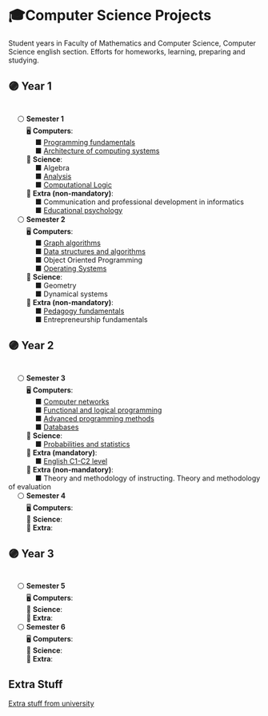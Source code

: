 # 🎓Computer Science Projects
Student years in Faculty of Mathematics and Computer Science, Computer Science english section.
Efforts for homeworks, learning, preparing and studying.
##  🟣 Year 1
<br/>  &emsp; ⚪ **Semester 1**
<br/> &emsp; &emsp; 🖥️ **Computers**:
<br/> &emsp; &emsp; &emsp;  ■ [Programming fundamentals](https://github.com/bloo404/University-Projects/tree/main/Semester%201/Programming%20fundamentals)
<br/>  &emsp; &emsp; &emsp; ■ [Architecture of computing systems](https://github.com/bloo404/University-Projects/tree/main/Semester%201/Architecture%20of%20computing%20systems)
<br/> &emsp; &emsp; 🧠 **Science**:
<br/>  &emsp; &emsp; &emsp; ■ Algebra
<br/>  &emsp; &emsp; &emsp; ■ [Analysis](https://github.com/bloo404/University-Projects/tree/main/Semester%201/Analysis)
<br/>  &emsp; &emsp; &emsp; ■ [Computational Logic](https://github.com/bloo404/University-Projects/tree/main/Semester%201/Computational%20logic)
<br/> &emsp; &emsp; 🎡 **Extra (non-mandatory)**:
<br/>  &emsp; &emsp; &emsp; ■ Communication and professional development in informatics
<br/>  &emsp; &emsp; &emsp; ■ [Educational psychology](https://github.com/bloo404/University-Projects/tree/main/Semester%201/Educational%20psychology)
<br/>  &emsp; ⚪ **Semester 2**
<br/> &emsp; &emsp; 🖥️ **Computers**:
<br/>  &emsp; &emsp; &emsp; ■ [Graph algorithms](https://github.com/bloo404/University-Projects/tree/main/Semester%202/Graph%20algorithms)
<br/>  &emsp; &emsp; &emsp; ■ [Data structures and algorithms](https://github.com/bloo404/University-Projects/tree/main/Semester%202/Data%20structures%20and%20algorithms)
<br/>  &emsp; &emsp; &emsp; ■ Object Oriented Programming
<br/>  &emsp; &emsp; &emsp; ■ [Operating Systems](https://github.com/bloo404/University-Projects/tree/main/Semester%202/Operating%20Systems)
<br/> &emsp; &emsp; 🧠 **Science**:
<br/>  &emsp; &emsp; &emsp; ■ Geometry
<br/>  &emsp; &emsp; &emsp; ■ Dynamical systems
<br/> &emsp; &emsp; 🎡 **Extra (non-mandatory)**:
<br/>  &emsp; &emsp; &emsp; ■ [Pedagogy fundamentals](https://github.com/bloo404/University-Projects/tree/main/Semester%202/Pedagogy%20fundamentals)
<br/> &emsp; &emsp; &emsp; ■ Entrepreneurship fundamentals
## 🟣 Year 2
<br/>  &emsp; ⚪ **Semester 3**
<br/> &emsp; &emsp; 🖥️ **Computers**:
<br/>  &emsp; &emsp; &emsp; ■ [Computer networks](https://github.com/bloo404/University-Projects/tree/main/Semester%203/Computer%20Networks)
<br/>  &emsp; &emsp; &emsp; ■ [Functional and logical programming](https://github.com/bloo404/University-Projects/tree/main/Semester%203/Functional%20and%20logical%20programming)
<br/>  &emsp; &emsp; &emsp; ■ [Advanced programming methods](https://github.com/bloo404/University-Projects/tree/main/Semester%203/Advanced%20programming%20methods)
<br/>  &emsp; &emsp; &emsp; ■ [Databases](https://github.com/bloo404/University-Projects/tree/main/Semester%203/Databases)
<br/> &emsp; &emsp; 🧠 **Science**:
<br/>  &emsp; &emsp; &emsp; ■ [Probabilities and statistics](https://github.com/bloo404/University-Projects/tree/main/Semester%203/Probabilities%20and%20statistics)
<br/> &emsp; &emsp; 🎡 **Extra (mandatory)**:
<br/>  &emsp; &emsp; &emsp; ■ [English C1-C2 level](https://github.com/bloo404/University-Projects/tree/main/Semester%203/English)
<br/> &emsp; &emsp; 🎡 **Extra (non-mandatory)**:
<br/> &emsp; &emsp; &emsp; ■ Theory and methodology of instructing. Theory and methodology of evaluation
<br/>  &emsp; ⚪ **Semester 4**
<br/> &emsp; &emsp; 🖥️ **Computers**:
<br/> &emsp; &emsp; 🧠 **Science**:
<br/> &emsp; &emsp; 🎡 **Extra**:
## 🟣 Year 3
<br/>  &emsp; ⚪ **Semester 5**
<br/> &emsp; &emsp; 🖥️ **Computers**:
<br/> &emsp; &emsp; 🧠 **Science**:
<br/> &emsp; &emsp; 🎡 **Extra**:
<br/>  &emsp; ⚪ **Semester 6**
<br/> &emsp; &emsp; 🖥️ **Computers**:
<br/> &emsp; &emsp; 🧠 **Science**:
<br/> &emsp; &emsp; 🎡 **Extra**:

## Extra Stuff
[Extra stuff from university](https://github.com/bloo404/University-Projects/tree/main/Stuff)
